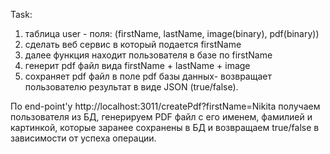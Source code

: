 Task:
1. таблица user - поля: (firstName, lastName, image(binary), pdf(binary))
2. сделать веб сервис в который подается firstName
3. далее функция находит пользователя в базе по firstName
4. генерит pdf файл вида firstName + lastName + image
5. сохраняет pdf файл в поле pdf базы данных- возвращает пользователю результат   в виде JSON (true/false).

По end-point'у http://localhost:3011/createPdf?firstName=Nikita получаем пользователя из БД, генерируем PDF файл с его
именем, фамилией и картинкой, которые заранее сохранены в БД и возвращаем true/false в зависимости от успеха операции.
